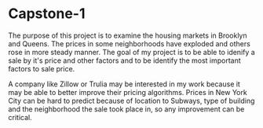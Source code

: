 # Capstone-1
The purpose of this project is to examine the housing markets in Brooklyn and Queens.  The prices in some neighborhoods have exploded and others rose in more steady manner.  The goal of my project is to be able to idenify a sale by it's price and other factors and to be identify the most important factors to sale price.

A company like Zillow or Trulia may be interested in my work because it may be able to better improve their pricing algorithms.  Prices in New York City can be hard to predict because of location to Subways, type of building and the neighborhood the sale took place in, so any improvement can be critical.
